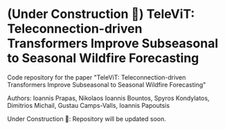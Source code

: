 # (Under Construction 🚧) TeleViT: Teleconnection-driven Transformers Improve Subseasonal to Seasonal Wildfire Forecasting 

Code repository for the paper "TeleViT: Teleconnection-driven Transformers Improve Subseasonal to Seasonal Wildfire Forecasting"

Authors: Ioannis Prapas, Nikolaos Ioannis Bountos, Spyros Kondylatos, Dimitrios Michail, Gustau Camps-Valls, Ioannis Papoutsis

Under Construction 🚧: Repository will be updated soon.
